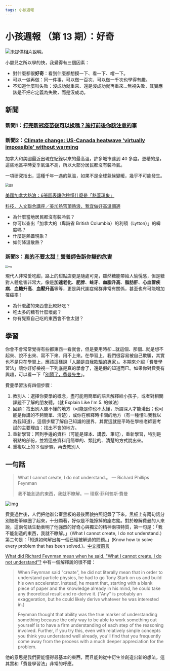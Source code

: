 ```yaml
---
tags: 小孩週報
---
```


# 小孩週報 （第 13 期）：好奇

![未提供相片說明。](https://scontent.frmq2-2.fna.fbcdn.net/v/t1.6435-9/36853540_1590366517739782_6006388527959375872_n.jpg?_nc_cat=100&ccb=1-3&_nc_sid=973b4a&_nc_ohc=jALRTd91-CAAX_i5UGe&_nc_ht=scontent.frmq2-2.fna&oh=0408b51046bb5ba5e65e186ff392c7b3&oe=612261E9)

小嬰兒之所以學的快，我覺得有三個因素：

- 對什麼都很**好奇**：看到什麼都想摸一下、看一下、嚐一下。
- 可以一做再做：同一件事，可以做一百次、可以做一千次也學得有趣。
- 不知道什麼叫失敗：沒成功就重來、還是沒成功就再重來…無視失敗，其實應該是不把它定義為失敗，而是沒成功。

## 新聞

### 新聞1：[打完新冠疫苗後可以揉嗎？施打前後你該注意的事](https://health.udn.com/health/story/121833/5546466?from=udn-referralnews_ch2artbottom)



### 新聞2：[Climate change: US-Canada heatwave 'virtually impossible' without warming](https://www.bbc.com/news/science-environment-57751918)

加拿大和美國最近出現在紀錄以來的最高溫，許多城市達到 40 多度。更糟的是，這些地區平時夏季氣溫不高，所以大部分居民都沒有裝冷氣。

一項研究指出，這種千年一遇的氣溫，如果不是全球氣候變暖，幾乎不可能發生。

<img src="https://ichef.bbci.co.uk/news/640/cpsprodpb/F033/production/_119119416_canada_heatwave_640x2-nc.png" alt="圖1" style="zoom: 67%;" />

[美國加拿大熱浪：6張圖表讓你秒懂什麼是「熱蓋現象」](https://www.bbc.com/zhongwen/trad/world-57665213)

[科技．人文聯合講座／美加熱穹頂熱浪，我宜做好高溫調適](https://udn.com/news/story/7339/5604795?from=udn_ch2_menu_v2_main_cate)

- 為什麼當地居民都沒有裝冷氣？
- 你可以查出「加拿大的（卑詩省 British Columbia）的利頓（Lytton）」的緯度嗎？
- 什麼是熱蓋現象？
- 如何降溫散熱？

### 新聞3：[真的不要太甜！營養師告訴你糖的危害](https://udn.com/umedia/story/121950/5564901?from=udn_ch2_menu_v2_main_index)

<img src="https://pgw.udn.com.tw/gw/photo.php?u=https://uc.udn.com.tw/photo/2021/06/29/draft/12756853.jpeg&x=0&y=0&sw=0&sh=0&w=1050&h=800&exp=3600" alt="img" style="zoom:50%;" />

現代人非常愛吃甜，路上的甜點店更是隨處可見，雖然糖能帶給人愉悅感，但是糖對人體危害非常大，像是**加速老化**、**肥胖**、**蛀牙**、**血脂升高**、**脂肪肝**、**心血管疾病**、**血糖升高**、**血壓升高**等等，更是與代謝症候群非常有關係，甚至也有可能增加罹癌率！

- 為什麼甜的東西會比較好吃？
- 吃太多的糖有什麼壞處？
- 你有覺察自己吃的東西會不會太甜？

## 學習

你會不會常常覺得有些都東西一看就會，但是要用時卻…就這個、那個…就是想不起來、說不出來、寫不下來、用不上來。在學習上，我們很容易被自己欺騙，其實也不是只在學習上，應該這樣說「[人類是自我欺騙的專家](https://youtu.be/YpEeSa6zBTE)」。本期來介紹「費曼學習法」讓你好好檢視一下到底是真的學會了，還是假的知道而已。如果你對費曼有興趣，可以看一下「[別鬧了，費曼先生](https://youtu.be/I-8j4UCZREQ)」。

費曼學習法有四個步驟：

1. 教別人：選擇你要學的概念，盡可能用簡單的語言解釋給小孩子，或者對相關課題不了解的朋友聽。（就 Explain Like I'm 5. 的做法）
2. 回顧：找出別人聽不懂的地方（可能是你也不太懂，所謂深入才能淺出；也可能是你講的不夠簡單、清楚），或你在解釋時卡關的地方（有一種懂叫我我以為我知道），這個步驟了解自己知識的邊界，其實這就是平時在學校老師要考試的主要理由：找出不會的地方。
3. 重新學習：回到手邊的資料（可能是課本、講義、筆記），重新學習，特別是弱點的部份，並將這些資料用簡單的、類比的、清楚的方式說出來。
4. 重複以上的 3 個步驟，再去教別人



## 一句話

> What I cannot create, I do not understand.。 ― Richard Phillips Feynman
>
> 我不能創造的東西，我就不瞭解。― 理察·菲利普斯·費曼

![img](https://qph.fs.quoracdn.net/main-qimg-87833c78a604ff07a82ff7787574e197-c)

費曼過世後，人們把他辦公室黑板的最後面貌拍照記錄了下來。黑板上有兩句話分別被粉筆線圈了起來，十分顯著，好似是不能擦掉的座右銘。對於瞭解費曼的人來說，這兩句話生動表明了他強烈的好奇心與獨立的精神兩項特質，第一句是：「我不能創造的東西，我就不瞭解。」（What I cannot create, I do not understand.）第二句是：「知道如何解出每一個已經被解過的問題。」(Know how to solve every problem that has been solved.)。[中文版前言](http://www.bookzone.com.tw/event/bw1212-14/read-1.asp)

[What did Richard Feynman mean when he said, "What I cannot create, I do not understand"?](https://www.quora.com/What-did-Richard-Feynman-mean-when-he-said-What-I-cannot-create-I-do-not-understand) 中有一個解釋說的很不錯：

> When Feynman said "create", he did not literally mean that in order to understand particle physics, he had to go Tony Stark on us and build his own accelerator. Instead, he meant that, starting with a blank piece of paper and the knowledge already in his mind, he could take any theoretical result and re-derive it. ("Any" is probably an exaggeration, but he could likely derive whatever he was interested in.)
>
> Feynman thought that ability was the true marker of understanding something because the only way to be able to work something out yourself is to have a firm understanding of each step of the reasoning involved. Further, if you try this, even with relatively simple concepts you think you understand well already, you'll find that you frequently come away from the process with a much deeper appreciation for the problem.

他的意思是我們要能懂得最基本的東西，而且能夠從中衍生並創造出新的想法。這其實和「費曼學習法」非常的呼應。
